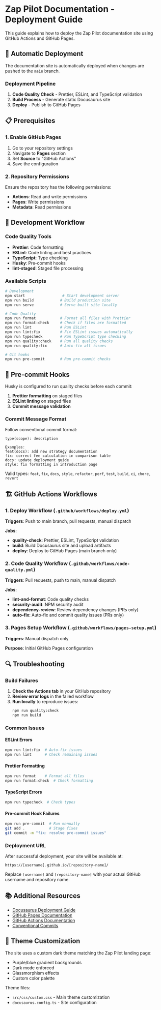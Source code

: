 # Zap Pilot Documentation - Deployment Guide

This guide explains how to deploy the Zap Pilot documentation site using GitHub Actions and GitHub
Pages.

## 🚀 Automatic Deployment

The documentation site is automatically deployed when changes are pushed to the `main` branch.

### Deployment Pipeline

1. **Code Quality Check** - Prettier, ESLint, and TypeScript validation
2. **Build Process** - Generate static Docusaurus site
3. **Deploy** - Publish to GitHub Pages

## 📋 Prerequisites

### 1. Enable GitHub Pages

1. Go to your repository settings
2. Navigate to **Pages** section
3. Set **Source** to "GitHub Actions"
4. Save the configuration

### 2. Repository Permissions

Ensure the repository has the following permissions:

- **Actions**: Read and write permissions
- **Pages**: Write permissions
- **Metadata**: Read permissions

## 🔧 Development Workflow

### Code Quality Tools

- **Prettier**: Code formatting
- **ESLint**: Code linting and best practices
- **TypeScript**: Type checking
- **Husky**: Pre-commit hooks
- **lint-staged**: Staged file processing

### Available Scripts

```bash
# Development
npm start                 # Start development server
npm run build            # Build production site
npm run serve            # Serve built site locally

# Code Quality
npm run format           # Format all files with Prettier
npm run format:check     # Check if files are formatted
npm run lint             # Run ESLint
npm run lint:fix         # Fix ESLint issues automatically
npm run typecheck        # Run TypeScript type checking
npm run quality:check    # Run all quality checks
npm run quality:fix      # Auto-fix all issues

# Git hooks
npm run pre-commit       # Run pre-commit checks
```

## 🎯 Pre-commit Hooks

Husky is configured to run quality checks before each commit:

1. **Prettier formatting** on staged files
2. **ESLint linting** on staged files
3. **Commit message validation**

### Commit Message Format

Follow conventional commit format:

```
type(scope): description

Examples:
feat(docs): add new strategy documentation
fix: correct fee calculation in comparison table
docs: update deployment guide
style: fix formatting in introduction page
```

Valid types: `feat`, `fix`, `docs`, `style`, `refactor`, `perf`, `test`, `build`, `ci`, `chore`,
`revert`

## 🏗️ GitHub Actions Workflows

### 1. Deploy Workflow (`.github/workflows/deploy.yml`)

**Triggers**: Push to main branch, pull requests, manual dispatch

**Jobs**:

- **quality-check**: Prettier, ESLint, TypeScript validation
- **build**: Build Docusaurus site and upload artifacts
- **deploy**: Deploy to GitHub Pages (main branch only)

### 2. Code Quality Workflow (`.github/workflows/code-quality.yml`)

**Triggers**: Pull requests, push to main, manual dispatch

**Jobs**:

- **lint-and-format**: Code quality checks
- **security-audit**: NPM security audit
- **dependency-review**: Review dependency changes (PRs only)
- **auto-fix**: Auto-fix and commit quality issues (PRs only)

### 3. Pages Setup Workflow (`.github/workflows/pages-setup.yml`)

**Triggers**: Manual dispatch only

**Purpose**: Initial GitHub Pages configuration

## 🔍 Troubleshooting

### Build Failures

1. **Check the Actions tab** in your GitHub repository
2. **Review error logs** in the failed workflow
3. **Run locally** to reproduce issues:
   ```bash
   npm run quality:check
   npm run build
   ```

### Common Issues

#### ESLint Errors

```bash
npm run lint:fix  # Auto-fix issues
npm run lint      # Check remaining issues
```

#### Prettier Formatting

```bash
npm run format    # Format all files
npm run format:check  # Check formatting
```

#### TypeScript Errors

```bash
npm run typecheck  # Check types
```

#### Pre-commit Hook Failures

```bash
npm run pre-commit  # Run manually
git add .           # Stage fixes
git commit -m "fix: resolve pre-commit issues"
```

### Deployment URL

After successful deployment, your site will be available at:

```
https://[username].github.io/[repository-name]/
```

Replace `[username]` and `[repository-name]` with your actual GitHub username and repository name.

## 📚 Additional Resources

- [Docusaurus Deployment Guide](https://docusaurus.io/docs/deployment)
- [GitHub Pages Documentation](https://docs.github.com/en/pages)
- [GitHub Actions Documentation](https://docs.github.com/en/actions)
- [Conventional Commits](https://www.conventionalcommits.org/)

## 🎨 Theme Customization

The site uses a custom dark theme matching the Zap Pilot landing page:

- Purple/blue gradient backgrounds
- Dark mode enforced
- Glassmorphism effects
- Custom color palette

Theme files:

- `src/css/custom.css` - Main theme customization
- `docusaurus.config.ts` - Site configuration
